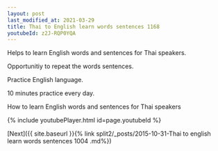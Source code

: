 ```yaml
---
layout: post
last_modified_at: 2021-03-29
title: Thai to English learn words sentences 1168 
youtubeId: z2J-RQP0YQA
---
```

 
 
Helps to learn English words and sentences for Thai speakers.

Opportunitiy to repeat the words sentences. 

Practice English language. 
 
10 minutes practice every day. 
 
How to learn English words and sentences for Thai speakers 
 
{% include youtubePlayer.html id=page.youtubeId %}
 
 
[Next]({{ site.baseurl }}{% link  split2/_posts/2015-10-31-Thai to english learn words sentences 1004 .md%})
 
